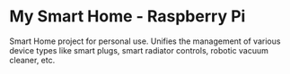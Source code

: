 # My Smart Home - Raspberry Pi

Smart Home project for personal use.
Unifies the management of various device types like smart plugs, smart radiator controls, robotic vacuum cleaner, etc.
